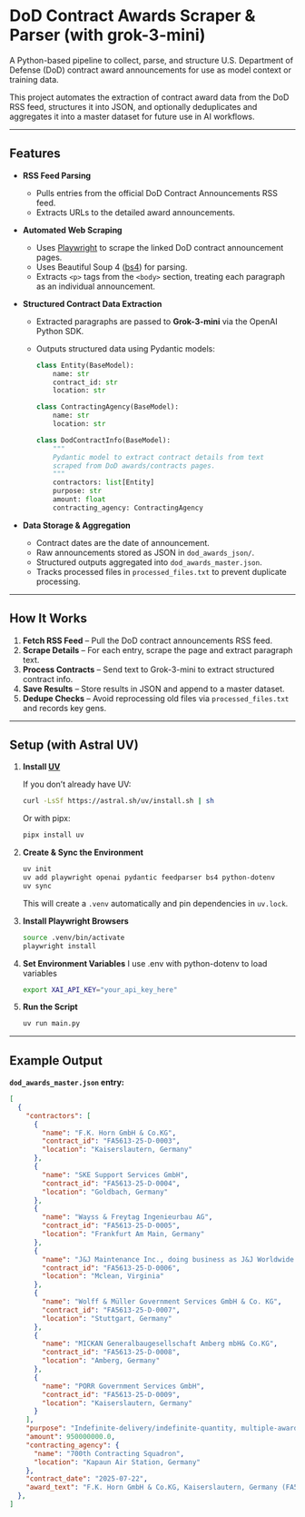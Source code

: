 # DoD Contract Awards Scraper & Parser (with grok-3-mini)

A Python-based pipeline to collect, parse, and structure U.S. Department of Defense (DoD) contract award announcements for use as model context or training data.

This project automates the extraction of contract award data from the DoD RSS feed, structures it into JSON, and optionally deduplicates and aggregates it into a master dataset for future use in AI workflows.

---

## Features

* **RSS Feed Parsing**

  * Pulls entries from the official DoD Contract Announcements RSS feed.
  * Extracts URLs to the detailed award announcements.

* **Automated Web Scraping**

  * Uses [Playwright](https://playwright.dev/python/) to scrape the linked DoD contract announcement pages.
  * Uses Beautiful Soup 4 ([bs4](https://beautiful-soup-4.readthedocs.io/en/latest/)) for parsing.
  * Extracts `<p>` tags from the `<body>` section, treating each paragraph as an individual announcement.

* **Structured Contract Data Extraction**

  * Extracted paragraphs are passed to **Grok-3-mini** via the OpenAI Python SDK.
  * Outputs structured data using Pydantic models:

    ```python
    class Entity(BaseModel):
        name: str
        contract_id: str
        location: str

    class ContractingAgency(BaseModel):
        name: str
        location: str

    class DodContractInfo(BaseModel):
        """
        Pydantic model to extract contract details from text
        scraped from DoD awards/contracts pages.
        """
        contractors: list[Entity]
        purpose: str
        amount: float
        contracting_agency: ContractingAgency
    ```

* **Data Storage & Aggregation**

  * Contract dates are the date of announcement.
  * Raw announcements stored as JSON in `dod_awards_json/`.
  * Structured outputs aggregated into `dod_awards_master.json`.
  * Tracks processed files in `processed_files.txt` to prevent duplicate processing.

---

## How It Works

1. **Fetch RSS Feed** – Pull the DoD contract announcements RSS feed.
2. **Scrape Details** – For each entry, scrape the page and extract paragraph text.
3. **Process Contracts** – Send text to Grok-3-mini to extract structured contract info.
4. **Save Results** – Store results in JSON and append to a master dataset.
5. **Dedupe Checks** – Avoid reprocessing old files via `processed_files.txt` and records key gens.

---

## Setup (with Astral UV)

1. **Install [UV](https://docs.astral.sh/uv/)**

   If you don’t already have UV:

   ```bash
   curl -LsSf https://astral.sh/uv/install.sh | sh
   ```

   Or with pipx:

   ```bash
   pipx install uv
   ```

2. **Create & Sync the Environment**

   ```bash
   uv init
   uv add playwright openai pydantic feedparser bs4 python-dotenv
   uv sync
   ```

   This will create a `.venv` automatically and pin dependencies in `uv.lock`.

3. **Install Playwright Browsers**

   ```bash
   source .venv/bin/activate
   playwright install
   ```

4. **Set Environment Variables**
   I use .env with python-dotenv to load variables

   ```bash
   export XAI_API_KEY="your_api_key_here"
   ```

5. **Run the Script**

   ```bash
   uv run main.py
   ```

---

## Example Output

**`dod_awards_master.json` entry:**

```json
[
  {
    "contractors": [
      {
        "name": "F.K. Horn GmbH & Co.KG",
        "contract_id": "FA5613-25-D-0003",
        "location": "Kaiserslautern, Germany"
      },
      {
        "name": "SKE Support Services GmbH",
        "contract_id": "FA5613-25-D-0004",
        "location": "Goldbach, Germany"
      },
      {
        "name": "Wayss & Freytag Ingenieurbau AG",
        "contract_id": "FA5613-25-D-0005",
        "location": "Frankfurt Am Main, Germany"
      },
      {
        "name": "J&J Maintenance Inc., doing business as J&J Worldwide Services",
        "contract_id": "FA5613-25-D-0006",
        "location": "Mclean, Virginia"
      },
      {
        "name": "Wolff & Müller Government Services GmbH & Co. KG",
        "contract_id": "FA5613-25-D-0007",
        "location": "Stuttgart, Germany"
      },
      {
        "name": "MICKAN Generalbaugesellschaft Amberg mbH& Co.KG",
        "contract_id": "FA5613-25-D-0008",
        "location": "Amberg, Germany"
      },
      {
        "name": "PORR Government Services GmbH",
        "contract_id": "FA5613-25-D-0009",
        "location": "Kaiserslautern, Germany"
      }
    ],
    "purpose": "Indefinite-delivery/indefinite-quantity, multiple-award construction contract for construction services, including sustainment, maintenance, repair, alteration, renovation, and minor construction projects for residential and commercial work in the Kaiserslautern military community and Spangdahlem Air Base areas.",
    "amount": 950000000.0,
    "contracting_agency": {
      "name": "700th Contracting Squadron",
      "location": "Kapaun Air Station, Germany"
    },
    "contract_date": "2025-07-22",
    "award_text": "F.K. Horn GmbH & Co.KG, Kaiserslautern, Germany (FA5613-25-D-0003); SKE Support Services GmbH, Goldbach, Germany (FA5613-25-D-0004); Wayss & Freytag Ingenieurbau AG, Frankfurt Am Main, Germany (FA5613-25-D-0005); J&J Maintenance Inc., doing business as J&J Worldwide Services, Mclean, Virginia (FA5613-25-D-0006); Wolff & Müller Government Services GmbH & Co. KG, Stuttgart, Germany (FA5613-25-D-0007); MICKAN Generalbaugesellschaft Amberg mbH& Co.KG, Amberg, Germany (FA5613-25-D-0008); and PORR Government Services GmbH, Kaiserslautern, Germany (FA5613-25-D-0009), were awarded a combined ceiling of $950,000,000 indefinite-delivery/indefinite-quantity, multiple-award construction contract for construction services. This contract provides for a streamlined execution method for a broad range of sustainment, maintenance, repair, alteration, renovation, and minor construction projects to include residential and commercial work for the Kaiserslautern military community and Spangdahlem Air Base areas. Work will be performed within the Federal Republic of Germany and is expected to be completed by July 21, 2034, if all options are exercised. These contracts were competitive acquisitions and seven offers were received. Fiscal 2025 operations and maintenance funds in the amount of $22,705 ($3,244 per awardee) are being obligated at time of award. The 700th Contracting Squadron, Kapaun Air Station, Germany, is the contracting activity."
  },
]
```


